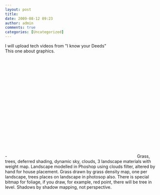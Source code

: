 ```yaml
---
layout: post
title:
date: 2009-08-12 09:23
author: admin
comments: true
categories: [Uncategorized]
---
```

I will upload tech videos from "I know your Deeds" <br />  This one about graphics.   <br />  -<object width="425" height="344"><param name="movie" value="http://www.youtube.com/v/vhlBdYBUnqE&hl=ru&fs=1&"></param><param name="allowFullScreen" value="true"></param><param name="allowscriptaccess" value="always"></param><embed src="http://www.youtube.com/v/vhlBdYBUnqE&hl=ru&fs=1&" type="application/x-shockwave-flash" allowscriptaccess="always" allowfullscreen="true" width="425" height="344"></embed></object>  Grass, trees, deferred shading,  dynamic sky, clouds, 3 landscape materials with weight map.  Landscape modelled in Phoshop using clouds filter, altered by   hand for house placement. Grass drawn by grass density map,  one per landscape, trees places on landscape in photosop also.  There is special bitmap for foliage, if you draw, for example,  red point, there will be tree in level.  Shadows by shadow mapping,  not perspective.
